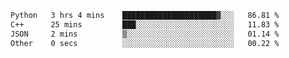 <!--START_SECTION:waka-->

```txt
Python   3 hrs 4 mins    █████████████████████▓░░░   86.81 %
C++      25 mins         ███░░░░░░░░░░░░░░░░░░░░░░   11.83 %
JSON     2 mins          ▒░░░░░░░░░░░░░░░░░░░░░░░░   01.14 %
Other    0 secs          ░░░░░░░░░░░░░░░░░░░░░░░░░   00.22 %
```

<!--END_SECTION:waka-->
